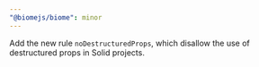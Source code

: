 ```yaml
---
"@biomejs/biome": minor
---
```


Add the new rule `noDestructuredProps`, which disallow the use of destructured props in Solid projects.
